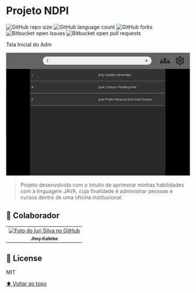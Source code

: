 # Projeto NDPI

![GitHub repo size](https://img.shields.io/github/repo-size/Jhoy-Kallebe/NDPI?style=for-the-badge)
![GitHub language count](https://img.shields.io/github/languages/count/Jhoy-Kallebe/NDPI?style=for-the-badge)
![GitHub forks](https://img.shields.io/github/forks/Jhoy-Kallebe/NDPI?style=for-the-badge)
![Bitbucket open issues](https://img.shields.io/bitbucket/issues/Jhoy-Kallebe/NDPI?style=for-the-badge)
![Bitbucket open pull requests](https://img.shields.io/bitbucket/pr-raw/Jhoy-Kallebe/NDPI?style=for-the-badge)

<p>Tela Inicial do Adm</p>
<p align="center">
  <img src="ndpiProject.png" width="600px;" alt="imagem tela adm">
</p>

> Projeto desenvolvido com o intuito de aprimorar minhas habilidades com a linguagem JAVA, cuja finalidade é administrar pessoas e cursos dentro de uma oficina institucional.

## 🤝 Colaborador

<table>
  <tr>
    <td align="center">
      <a href="https://github.com/Jhoy-Kallebe">
        <img src="https://avatars.githubusercontent.com/u/98123726?v=4" width="100px;" alt="Foto do Iuri Silva no GitHub"/><br>
        <sub>
          <b>Jhoy Kallebe</b>
        </sub>
      </a>
    </td>
  </tr>
</table>

## 📝 License

MIT

[⬆ Voltar ao topo](#projeto-ndpi)<br>
